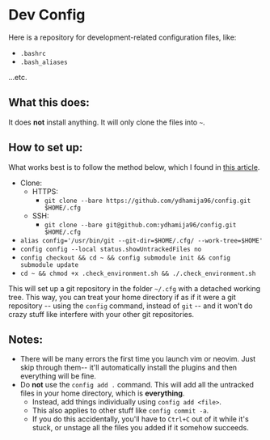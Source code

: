 # Dev Config

Here is a repository for development-related configuration files, like:

* `.bashrc`
* `.bash_aliases`

...etc.

## What this does:

It does **not** install anything. It will only clone the files into `~`.

## How to set up:

What works best is to follow the method below, which I found in [this article](https://developer.atlassian.com/blog/2016/02/best-way-to-store-dotfiles-git-bare-repo/).

* Clone:
    * HTTPS:
        * `git clone --bare https://github.com/ydhamija96/config.git $HOME/.cfg`
    * SSH:
        * `git clone --bare git@github.com:ydhamija96/config.git $HOME/.cfg`
* `alias config='/usr/bin/git --git-dir=$HOME/.cfg/ --work-tree=$HOME'`
* `config config --local status.showUntrackedFiles no`
* `config checkout && cd ~ && config submodule init && config submodule update`
* `cd ~ && chmod +x .check_environment.sh && ./.check_environment.sh`

This will set up a git repository in the folder `~/.cfg` with a detached working tree. This way, you can treat your home directory if as if it were a git repository
-- using the `config` command, instead of `git` -- and it won't do crazy stuff like interfere with your other git repositories.

## Notes:

- There will be many errors the first time you launch vim or neovim. Just skip through them-- it'll automatically install the plugins and then everything will be fine.
- Do **not** use the `config add .` command. This will add all the untracked files in your home directory, which is **everything**.
    - Instead, add things individually using `config add <file>`.
    - This also applies to other stuff like `config commit -a`.
    - If you do this accidentally, you'll have to `Ctrl+C` out of it while it's stuck, or unstage all the files you added if it somehow succeeds.
